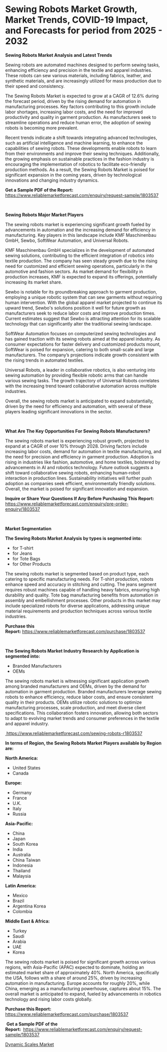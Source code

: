 <p><h1>Sewing Robots Market Growth, Market Trends, COVID-19 Impact, and Forecasts for period from 2025 - 2032</h1></p><p><strong>Sewing Robots Market Analysis and Latest Trends</strong></p>
<p><p>Sewing robots are automated machines designed to perform sewing tasks, enhancing efficiency and precision in the textile and apparel industries. These robots can sew various materials, including fabrics, leather, and synthetic materials, and are increasingly utilized for mass production due to their speed and consistency.</p><p>The Sewing Robots Market is expected to grow at a CAGR of 12.6% during the forecast period, driven by the rising demand for automation in manufacturing processes. Key factors contributing to this growth include labor shortages, increasing labor costs, and the need for improved productivity and quality in garment production. As manufacturers seek to streamline operations and reduce human error, the adoption of sewing robots is becoming more prevalent.</p><p>Recent trends indicate a shift towards integrating advanced technologies, such as artificial intelligence and machine learning, to enhance the capabilities of sewing robots. These developments enable robots to learn from their environments and improve their sewing techniques. Additionally, the growing emphasis on sustainable practices in the fashion industry is encouraging the implementation of robotics to facilitate eco-friendly production methods. As a result, the Sewing Robots Market is poised for significant expansion in the coming years, driven by technological innovations and changing industry dynamics.</p></p>
<p><strong>Get a Sample PDF of the Report:&nbsp;</strong> <a href="https://www.reliablemarketforecast.com/enquiry/request-sample/1803537?utm_campaign=2190&utm_medium=2&utm_source=Github&utm_content=ia&utm_term=19022025&utm_id=sewing-robots">https://www.reliablemarketforecast.com/enquiry/request-sample/1803537</a></p>
<p>&nbsp;</p>
<p><strong>Sewing Robots Major Market Players</strong></p>
<p><p>The sewing robots market is experiencing significant growth fueled by advancements in automation and the increasing demand for efficiency in manufacturing. Key players in this landscape include KMF Maschinenbau GmbH, Sewbo, SoftWear Automation, and Universal Robots.</p><p>KMF Maschinenbau GmbH specializes in the development of automated sewing solutions, contributing to the efficient integration of robotics into textile production. The company has seen steady growth due to the rising need for customized and efficient sewing operations, particularly in the automotive and fashion sectors. As market demand for flexibility in production increases, KMF is expected to expand its offerings, potentially increasing its market share.</p><p>Sewbo is notable for its groundbreaking approach to garment production, employing a unique robotic system that can sew garments without requiring human intervention. With the global apparel market projected to continue its upward trend, Sewbo's solutions position it well for future growth as manufacturers seek to reduce labor costs and improve production times. Current estimates suggest that Sewbo is attracting attention for its scalable technology that can significantly alter the traditional sewing landscape.</p><p>SoftWear Automation focuses on computerized sewing technologies and has gained traction with its sewing robots aimed at the apparel industry. As consumer expectations for faster delivery and customized products mount, SoftWear is poised for expansion, catering to both small-scale and large manufacturers. The company’s projections indicate growth consistent with the rising trends in automated textiles.</p><p>Universal Robots, a leader in collaborative robotics, is also venturing into sewing automation by providing flexible robotic arms that can handle various sewing tasks. The growth trajectory of Universal Robots correlates with the increasing trend toward collaborative automation across multiple industries. </p><p>Overall, the sewing robots market is anticipated to expand substantially, driven by the need for efficiency and automation, with several of these players leading significant innovations in the sector.</p></p>
<p>&nbsp;</p>
<p><strong>What Are The Key Opportunities For Sewing Robots Manufacturers?</strong></p>
<p><p>The sewing robots market is experiencing robust growth, projected to expand at a CAGR of over 10% through 2028. Driving factors include increasing labor costs, demand for automation in textile manufacturing, and the need for precision and efficiency in garment production. Adoption is rising in industries like fashion, automotive, and home textiles, bolstered by advancements in AI and robotics technology. Future outlook suggests a shift toward collaborative sewing robots, enhancing human-robot interaction in production lines. Sustainability initiatives will further push adoption as companies seek efficient, environmentally friendly solutions. Overall, the market is poised for significant innovation and expansion.</p></p>
<p><strong>Inquire or Share Your Questions If Any Before Purchasing This Report:</strong> <a href="https://www.reliablemarketforecast.com/enquiry/pre-order-enquiry/1803537?utm_campaign=2190&utm_medium=2&utm_source=Github&utm_content=ia&utm_term=19022025&utm_id=sewing-robots">https://www.reliablemarketforecast.com/enquiry/pre-order-enquiry/1803537</a></p>
<p>&nbsp;</p>
<p><strong>Market Segmentation</strong></p>
<p><strong>The Sewing Robots Market Analysis by types is segmented into:</strong></p>
<p><ul><li>for T-shirt</li><li>for Jeans</li><li>for Tote Bags</li><li>for Other Products</li></ul></p>
<p><p>The sewing robots market is segmented based on product type, each catering to specific manufacturing needs. For T-shirt production, robots enhance speed and accuracy in stitching and cutting. The jeans segment requires robust machines capable of handling heavy fabrics, ensuring high durability and quality. Tote bag manufacturing benefits from automation in assembly and embellishment processes. Other products in this market may include specialized robots for diverse applications, addressing unique material requirements and production techniques across various textile industries.</p></p>
<p><strong>Purchase this Report:&nbsp;</strong><a href="https://www.reliablemarketforecast.com/purchase/1803537?utm_campaign=2190&utm_medium=2&utm_source=Github&utm_content=ia&utm_term=19022025&utm_id=sewing-robots">https://www.reliablemarketforecast.com/purchase/1803537</a></p>
<p>&nbsp;</p>
<p><strong>The Sewing Robots Market Industry Research by Application is segmented into:</strong></p>
<p><ul><li>Branded Manufacturers</li><li>OEMs</li></ul></p>
<p><p>The sewing robots market is witnessing significant application growth among branded manufacturers and OEMs, driven by the demand for automation in garment production. Branded manufacturers leverage sewing robots to enhance efficiency, reduce labor costs, and ensure consistent quality in their products. OEMs utilize robotic solutions to optimize manufacturing processes, scale production, and meet diverse client specifications. This collaboration fosters innovation, allowing both sectors to adapt to evolving market trends and consumer preferences in the textile and apparel industry.</p></p>
<p><a href="https://www.reliablemarketforecast.com/sewing-robots-r1803537?utm_campaign=2190&utm_medium=2&utm_source=Github&utm_content=ia&utm_term=19022025&utm_id=sewing-robots">&nbsp;https://www.reliablemarketforecast.com/sewing-robots-r1803537</a></p>
<p><strong>In terms of Region, the Sewing Robots Market Players available by Region are:</strong></p>
<p>
    <p> <strong> North America: </strong>
        <ul>
            <li>United States</li>
            <li>Canada</li>
        </ul>
        </p> 
    <p> <strong> Europe: </strong>
        <ul>
            <li>Germany</li>
            <li>France</li>
            <li>U.K.</li>
            <li>Italy</li>
            <li>Russia</li>
        </ul>
        </p> 
    <p> <strong> Asia-Pacific: </strong>
        <ul>
            <li>China</li>
            <li>Japan</li>
            <li>South Korea</li>
            <li>India</li>
            <li>Australia</li>
            <li>China Taiwan</li>
            <li>Indonesia</li>
            <li>Thailand</li>
            <li>Malaysia</li>
        </ul>
        </p> 
    <p> <strong> Latin America: </strong>
        <ul>
            <li>Mexico</li>
            <li>Brazil</li>
            <li>Argentina Korea</li>
            <li>Colombia</li>
        </ul>
        </p> 
    <p> <strong> Middle East & Africa: </strong>
        <ul>
            <li>Turkey</li>
            <li>Saudi</li>
            <li>Arabia</li>
            <li>UAE</li>
            <li>Korea</li>
        </ul>
    </p>
    </p>
<p><p>The sewing robots market is poised for significant growth across various regions, with Asia-Pacific (APAC) expected to dominate, holding an estimated market share of approximately 40%. North America, specifically the USA, follows with a share of around 25%, driven by increasing automation in manufacturing. Europe accounts for roughly 20%, while China, emerging as a manufacturing powerhouse, captures about 15%. The overall market is anticipated to expand, fueled by advancements in robotics technology and rising labor costs globally.</p></p>
<p><strong>Purchase this Report: </strong><a href="https://www.reliablemarketforecast.com/purchase/1803537?utm_campaign=2190&utm_medium=2&utm_source=Github&utm_content=ia&utm_term=19022025&utm_id=sewing-robots">https://www.reliablemarketforecast.com/purchase/1803537</a></p>
<p>&nbsp;<strong>Get a Sample PDF of the Report:&nbsp;&nbsp;</strong><a href="https://www.reliablemarketforecast.com/enquiry/request-sample/1803537?utm_campaign=2190&utm_medium=2&utm_source=Github&utm_content=ia&utm_term=19022025&utm_id=sewing-robots">https://www.reliablemarketforecast.com/enquiry/request-sample/1803537</a></p>
<p><strong></strong></p>
<p><p><a href="https://github.com/gullattedenna/Market-Research-Report-List-1/blob/main/dynamic-scales-market.md?utm_campaign=2190&utm_medium=2&utm_source=Github&utm_content=ia&utm_term=19022025&utm_id=sewing-robots">Dynamic Scales Market</a></p></p>